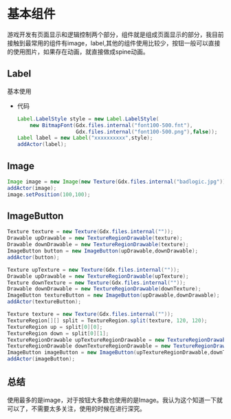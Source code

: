 #  基本组件

游戏开发有页面显示和逻辑控制两个部分，组件就是组成页面显示的部分，我目前接触到最常用的组件有image，label,其他的组件使用比较少，按钮一般可以直接的使用图片，如果存在动画，就直接做成spine动画。

## Label

基本使用

- 代码

  ```java
  Label.LabelStyle style = new Label.LabelStyle(
      new BitmapFont(Gdx.files.internal("font100-500.fnt"),
                     Gdx.files.internal("font100-500.png"),false));
  Label label = new Label("xxxxxxxxxx",style);
  addActor(label);
  ```

## Image

```java
Image image = new Image(new Texture(Gdx.files.internal("badlogic.jpg")));
addActor(image);
image.setPosition(100,100);
```

## ImageButton

```java
Texture texture = new Texture(Gdx.files.internal(""));
Drawable upDrawable = new TextureRegionDrawable(texture);
Drawable downDrawable = new TextureRegionDrawable(texture);
ImageButton button = new ImageButton(upDrawable,downDrawable);
addActor(button);

Texture upTexture = new Texture(Gdx.files.internal(""));
Drawable upDrawable = new TextureRegionDrawable(upTexture);
Texture downTexture = new Texture(Gdx.files.internal(""));
Drawable downDrawable = new TextureRegionDrawable(downTexture);
ImageButton textureButton = new ImageButton(upDrawable,downDrawable);
addActor(textureButton);

Texture texture = new Texture(Gdx.files.internal(""));
TextureRegion[][] split = TextureRegion.split(texture, 120, 120);
TextureRegion up = split[0][0];
TextureRegion down = split[0][1];
TextureRegionDrawable upTextureRegionDrawable = new TextureRegionDrawable(up);
TextureRegionDrawable downTextureRegionDrawable = new TextureRegionDrawable(down);
ImageButton imageButton = new ImageButton(upTextureRegionDrawable,downTextureRegionDrawable);
addActor(imageButton);

```

## 总结

使用最多的是image，对于按钮大多数也使用的是Image。我认为这个知道一下就可以了，不需要太多关注，使用的时候在进行深究。